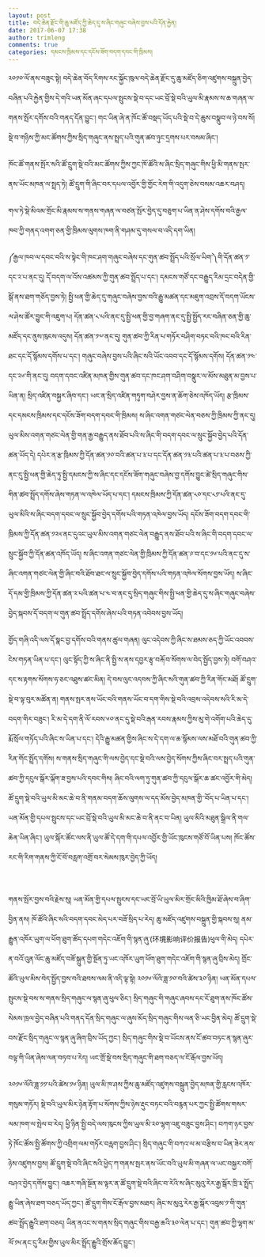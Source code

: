 ```yaml
---
layout: post
title: བདེ་ཆེན་རྫོང་གི་ཆུ་མཛོད་ཀྱི་ཆེད་དུ་ས་ཞིང་གཞུང་བཞེས་བྱས་པའི་དོན་རྐྱེན།
date: 2017-06-07 17:38
author: trimleng
comments: true
categories: དམངས་ཁྲིམས་དང་དངོས་ཟོག་བདག་དབང་གི་ཁྲིམས།
---
```

༢༠༡༠་ལོ་ནས་བཟུང་སྟེ། བདེ་ཆེན་བོད་རིགས་རང་སྐྱོང་ཁུལ་བདེ་ཆེན་རྫོང་དུ་ཆུ་མཛོད་ཅིག་འཛུགས་བསྐྲུན་བྱེད་བཞིན་པའི་རྐྱེན་གྱིས་དེ་གའི་ཡན་མོན་ཞང་དཔལ་སྤུངས་སྡེ་བ་དང་ཡང་བྲོ་སྡེ་བའི་ཡུལ་མི་རྣམས་ས་ཆ་གཞན་ལ་གནས་སྤོར་དགོས་བའི་གནད་དོན་བྱུང་། གང་ཡིན་ཞེ་ན་ཁོང་ཚོ་བསྡད་ཡོད་པའི་སྡེ་བ་དེ་ཆུས་བསྣུབ་ལ་ཉེ་བས་སོ། སྡེ་བ་གཉིས་ཀྱི་མང་ཚོགས་ཀྱིས་སྲིད་གཞུང་ནས་སྤྲད་པའི་གུན་ཚབ་ཉུང་དྲགས་པར་བསམ་ཞིང་།<!--more-->

ཁོང་ཚོ་གནས་སྤོར་སའི་ཚོ་དྲུག་སྡེ་བའི་མང་ཚོགས་ཀྱིས་ཀྱང་ཁོ་ཚོའི་ས་ཞིང་སྲིད་གཞུང་གིས་ཕྱི་མི་གནས་སྤར་ནས་ཡོང་མཁན་ལ་སྤྲད་ཏེ། ཚོ་དྲུག་གི་ཞིང་བར་དཔལ་འབྱོར་གྱི་གྱོང་རེག་གི་འདུག་ཅེས་བསམ་འཆར་བཤད།

གལ་ཏེ་སྡེ་མིའམ་གྲོང་མི་རྣམས་ས་གནས་གཞན་ལ་བཙན་སྤོར་བྱེད་དུ་བཅུག་པ་ཡིན་ན་ཤེས་དགོས་བའི་རྒྱལ་ཁབ་ཀྱི་གནད་འགག་ཅན་གྱི་ཁྲིམས་ལུགས་ཁག་ནི་གཤམ་དུ་གསལ་བ་འདི་དག་ཡིན།

༼རྒྱལ་ཁབ་ལ་དབང་བའི་ས་སྟེང་གི་ཁང་ཤག་གཞུང་བཞེས་དང་གུན་ཚབ་སྤྲོད་པའི་སྲོལ་ཡིག་༽གི་དོན་ཚན་༡་དང་༢་པ་ནང་དུ། དོ་བདག་ལ་འོས་འཚམས་ཀྱི་གུན་ཚབ་སྤྲོད་པ་དང་། དམངས་གཙོ་དང་བརྒྱུད་རིམ་དྲང་བདེན་གྱི་སྒོ་ནས་ཐག་གཅོད་བྱས་ཏེ། སྤྱི་ཕན་གྱི་ཆེད་དུ་གཞུང་བཞེས་བྱས་བའི་རྒྱུ་མཚན་དང་མཇུག་འབྲས་དོ་བདག་ཡོངས་ལ་ཤེས་ཚོར་བྱུང་གི་འཇུག་པ། དོན་ཚན་༨་པའི་ནང་དུ་སྤྱི་ཕན་གྱི་བྱ་གཞག་ནང་དུ་སྤྱི་སྤྱོད་རང་བཞིན་ཅན་གྱི་ཆུ་མཛོད་དང་ནུས་ཁུངས་འདུས། དོན་ཚན་༡༧་ནང་དུ། གུན་ཚབ་ཀྱི་རིན་པ་གཏོར་བཤིག་བཏང་བའི་ཁང་བའི་རིན་ཐང་དང་དོ་སྙོམས་དགོས་པ་དང་། གཞུང་བཞེས་བྱས་པའི་ཞིང་སའི་ཡོང་འབབ་དང་དོ་སྙོམས་དགོས། དོན་ཚན་༡༤་དང་༢༦་གི་ནང་དུ། བདག་དབང་འཛིན་མཁན་གྱིས་གུན་ཚབ་དང་ཁང་ཤག་བཤིག་བསྣུར་ལ་མོས་མཐུན་མ་བྱས་པ་ཡིན་ན། སྲིད་འཛིན་བསྐྱར་ཞིབ་དང་། ཡང་ན་སྲིད་འཛིན་གཏུག་བཤེར་བྱས་ན་ཆོག་ཅེས་འཁོད་ཡོད། རྩ་ཁྲིམས་དང་དམངས་ཁྲིམས་དང་དངོས་ཟོག་བདག་དབང་གི་ཁྲིམས། ས་ཞིང་འགན་གཙང་ལེན་བཅས་ཀྱི་ཁྲིམས་ཀྱི་ནང་དུ། ཡུལ་མིས་འགན་གཙང་ལེན་གྱི་གན་རྒྱ་བརྒྱུད་ནས་ཐོབ་པའི་ས་ཞིང་གི་བདག་དབང་ལ་སྲུང་སྐྱོབ་བྱེད་པའི་དོན་ཚན་ཡོད་དེ། དཔེར་ན་རྩ་ཁྲིམས་ཀྱི་དོན་ཚན་༡༠་བའི་ཚན་པ་༣་པ་དང་དོན་ཚན་༡༣་པའི་ཚན་པ་༣་པ་བཅས་ཀྱི་ནང་དུ་སྤྱི་ཕན་གྱི་ཆེད་ཏུ་སྤྱི་དམངས་ཀྱི་ས་ཞིང་དང་དངོས་ཟོག་གཞུང་བཞེས་བྱ་དགོས་བྱུང་ཚེ་སྲིད་གཞུང་གིས་གིན་ཚབ་སྤྲོད་དགོས་ཞེས་གཏན་ལ་འཁེལ་ཡོད་པ་དང་། དམངས་ཁྲིམས་ཀྱི་དོན་ཚན་༨༠་དང་༨༡་པའི་ནང་དུ་ཡུལ་མིའི་ས་ཞིང་བདག་དབང་ལ་སྲུང་སྐྱོབ་བྱེད་དགོས་པའི་གཏན་འཁེལ་བྱས་ཡོད། དངོས་ཟོག་བདག་དབང་གི་ཁྲིམས་ཀྱི་དོན་ཚན་༡༢༥་ནང་དུའང་ཡུལ་མིས་འགན་གཙང་ལེན་བརྒྱུད་ནས་ཐོབ་པའི་ས་ཞིང་གི་བདག་དབང་ལ་སྲུང་སྐྱོབ་ཀྱི་དོན་ཚན་འཁོད་ཡོད། ས་ཞིང་འགན་གཙང་ལེན་གྱི་ཁྲིམས་ཀྱི་དོན་ཚན་༩་བ་དང་༡༦་པའི་ནང་དུ་ས་ཞིང་འགན་གཙང་ལེན་གྱི་ཞིང་བའི་ཐོབ་ཐང་ལ་སྲུང་སྐྱོབ་བྱེད་དགོས་པའི་གཏན་འཁེལ་སོགས་བྱས་ཡོད། ས་ཞིང་དོ་དམ་གྱི་ཁྲིམས་ཀྱི་དོན་ཚན་༢་པའི་ཚན་པ་༤་བ་ནང་དུ་སྲིད་གཞུང་གིས་སྤྱི་ཕན་གྱི་ཆེད་དུ་ས་ཞིང་གཞུང་བཞེས་བྱེད་སྐབས་དོ་བདག་ལ་གུན་ཚབ་སྤྲོད་དགོས་ཞེས་པའི་གཏན་འབེབས་བྱས་ཡོད།

གྱོད་གཞི་འདི་ལས་དོ་སྣང་བྱ་དགོས་བའི་གནས་ཚུལ་གཞན། ལུང་འདེབས་ཀྱི་ཞིང་ས་ཐམས་ཅད་ཀྱི་ཡོང་འབབས་ངེས་གཏན་ཡིན་པ་དང་། ལུང་སྟོད་ཀྱི་ས་ཞིང་ནི་སྤྱི་ས་ནས་དབྱར་རྩྭ་བརྐོ་བ་སོགས་ལ་བེད་སྤྱོད་བྱས་ཏེ། བགོ་བཤའ་དང་ས་རྟགས་སོགས་ཧ་ཅང་འཐུས་ཚང་མིན། དེ་བས་ལུང་འདབས་ཀྱི་ཞིང་སའི་གུན་ཚབ་ཀྱི་རིན་གོང་མཐོ། ཚོ་དྲུག་སྡེ་བ་ལྟ་བུར་མཚོན་ན། གནས་སྤར་ནས་ཡོང་བའི་གནས་ཡོང་བ་དག་གིས་སྡེ་བའི་འབྲས་འདེབས་སའི་རི་མ་དེ་བདག་གིར་བཟུང་། རི་མ་དེ་དག་ནི་ལོ་རབས་༦༠་ནང་དུ་སྡེ་བའི་རྒན་རབས་རྣམས་ཀྱིས་མུ་གེ་འགོག་པའི་ཆེད་དུ་རྨོ་སྲོལ་གཏོད་པའི་ཞིང་ས་ཡིན་པ་དང་། དེའི་རྒྱུ་མཚན་གྱིས་ཞིང་ས་དེ་དག་ལ་ཆ་སྙོམས་ལས་མཐོ་བའི་གུན་ཚབ་ཀྱི་རིན་གོང་སྤྲོད་དགོས། ས་གནས་སྲིད་གཞུང་གི་ལས་བྱེད་དང་སྡེ་བའི་ལས་བྱེད་སོགས་ཀྱིས་ཞིང་བར་སྤྲད་པའི་གུན་ཚབ་ཀྱི་དངུལ་སྒོར་ལྐོག་ཟ་བྱས་པའི་དབང་གིས། ཞིང་བའི་ལག་ཏུ་གུན་ཚབ་ཀྱི་དངུལ་སྒོར་ཆ་ཚང་འབྱོར་གི་མེད། ཚོ་དྲུག་སྡེ་བའི་ཡུལ་མི་མང་ཆེ་བ་ནི་གནམ་བདག་ཆོས་ལུགས་ལ་དད་མོས་བྱེད་མཁན་གྱི་་བོད་པ་ཡིན་པ་དང་། ཡན་མོན་གྱི་དཔལ་སྤུངས་དང་ཡང་བྲོ་སྡེ་བའི་ཡུལ་མི་མང་ཆེ་བ་ནི་ནང་བ་ཡིན། ཡུལ་མིའི་མཐུན་སྒྲིལ་ནི་གལ་ཆེན་ཡིན་ཞིང་། ཡུལ་སྐོར་ཚོང་ལས་ནི་ཡུལ་ཚོ་དེ་དག་གི་དཔལ་འབྱོར་གྱི་ཡོང་ཁུངས་གཙོ་བོ་ཡིན་པས། ཁོང་ཚོས་རང་གི་རིག་གནས་ཀྱི་ངོ་བོ་བརླག་འགྲོ་བར་སེམས་ཁུར་བྱེད་ཀྱི་ཡོད།

&nbsp;

གནས་སྤོར་བྱས་བའི་རྗེས་སུ། ཡན་མོན་གྱི་དཔལ་སྤུངས་དང་ཡང་བྲོ་ཡི་ཡུལ་མིར་གྲོང་མིའི་ཁྱིམ་ཐོ་ཞེས་བ་ཞིག་བྱིན་ནས། ཁོ་ཚོའི་ཞིང་སའི་བདག་དབང་མེད་པར་བཟོ་སྲིད་པ་རེད། ཆུ་མཛོད་འཛུགས་བསྐྲུན་གྱི་སྐབས་སུ། ནམ་རྒྱུན་འཁོར་ཡུག་ལ་ཕོག་ཐུག་ཚོད་དཔག་གདེང་འཇོག་གི་སྙན་ཞུ་(<span style="font-weight: 400;">环境影响评价报告</span><span style="font-weight: 400;">)ཕུལ་གི་མེད། དཔེར་ན་བའོ་འུན་ལོང་ཆུ་མཛོད་བཟོ་སྐྲུན་གྱི་སྔོན་ཏུ་ཡང་འཁོར་ཡུག་ཕོག་ཐུག་གདེང་འཇོག་གི་སྙན་ཞུ་བྲིས་མེད། </span>གྲོང་ཚོའི་ཡུལ་མིས་བེད་སྤྱོད་བྱས་བའི་ཐབས་ལམ་ནི་འདི་ལྟ་སྟེ། ༢༠༡༦་ལོའི་ཟླ་༡༠་བའི་ཚེས་༣༠་ཉིན། ཡན་མོན་དཔལ་སྤུངས་སྡེ་བས་ས་གནས་སྲིད་གཞུང་ལ་སྙན་ཞུ་ཕུལ་ཅིང་། སྲིད་གཞུང་གི་གཞུང་ཞབས་དང་ངོ་ཐུག་ནས་ཁོང་ཚོས་སེམས་ཁྲལ་བྱེད་བཞིན་པའི་གནད་དོན་སྲིད་གཞུང་ལ་ཞུས་མོད་སྲིད་གཞུང་གིས་ལན་ཅི་ཡང་བྱིན་མེད། ཚོ་དྲུག་སྡེ་བས་རྫོང་སྲིད་གཞུང་ལ་སྙན་ཞུ་ཞིག་བྲིས་ཡོད་ཀྱང་། སྲིད་གཞུང་གིས་སྡེ་བ་ཡོངས་ནས་ངོ་ཚབ་བཏང་ན་སྙན་ཞུར་བལྟ་གི་ཡིན་ཞེས་ལན་བཏབ་པ་རེད། ཡང་གྲོ་སྡེ་བས་སྲིད་གཞུང་གི་ཐག་བཅད་ལ་ངོ་རྒོལ་བྱས་ཡོད།

༢༠༡༦་ལོའི་ཟླ་༡༡་པའི་ཚེས་༡༦་ཉིན། ཡུལ་མི་ཁ་ཤས་ཀྱིས་ཆུ་མཛོད་འཛུགས་བསྐྲུན་བྱེད་མཁན་གྱི་རླངས་འཁོར་གསུམ་གཏོར། སྡེ་བའི་ཡུལ་མིར་ཉེན་རྟོག་པ་སོགས་ཀྱིས་ཉེས་རྡུང་བཏང་བའི་བརྙན་པར་ཀྱང་སྤྱི་ཚོགས་གསར་ལམ་ཁག་ལ་སྤེལ་བ་རེད། ཕྱི་ཉིན་སྤྱི་བདེ་ལས་ཁུངས་ཀྱིས་ཡུལ་མི་༢༠་ལྷག་འཇུ་བཟུང་བྱས་ཤིང་། བཀག་ཉར་བྱས་ཏེ་ཁོང་ཚོས་སྤྱི་ཚོགས་ཀྱི་འགྲིག་ལམ་གཏོར་བརླག་བྱས་ཤིང་། སྲིད་གཞུང་གི་བཀའ་ལ་མ་བརྩིས་བ་ཡིན་ཟེར་ནས་ཉེས་འཛུགས་བྱས། ཚོ་དྲུག་སྡེ་བའི་ཞིང་སའི་ཕྱེད་ཀ་གནས་སྤར་ནས་ཡོང་བའི་ཡུལ་མི་གཞན་ལ་ཡང་བསྐྱར་བགོ་བཤའ་བྱེད་དགོས་བྱུང་། འཆར་གཞི་སྔོན་མ་ལྟར་ན་ཚོ་དྲུག་སྡེ་བའི་ཞིང་བ་རེའི་ས་ཞིང་མུའུ་རེར་རྒྱ་སྒོར་ཁྲི་༣་སྤྲོད་རྒྱུ་ཡིན་ཞེས་ཐག་བཅད་ཡོད་ཀྱང་། ཚོ་དྲུག་གིས་ངོ་རྒོལ་བྱས་མཐར། ཞིང་ས་མུའུ་རེར་རྒྱ་སྒོར་འབུམ་༡་གི་གུན་ཚབ་སྤྲོད་རྒྱུའི་ཐག་བཅད། ཡིན་ནའང་ས་གནས་སྲིད་གཞུང་གིས་བརྒྱ་ཆའི་༣༠་ལེན་པ་དང་། གུན་ཚབ་ཀྱི་ལྷག་མ་ལོ་༡༥་ནང་དུ་རིམ་གྱིས་ཡུལ་མིར་སྤྲོད་རྒྱུའི་གྲོས་ཆོད་བྱུང་།

